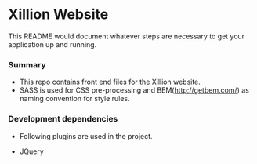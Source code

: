# Xillion Website #

This README would document whatever steps are necessary to get your application up and running.

### Summary ###

* This repo contains front end files for the Xillion website.
* SASS is used for CSS pre-processing and BEM(http://getbem.com/) as naming convention for style rules.

### Development dependencies

* Following plugins are used in the project.

* JQuery
